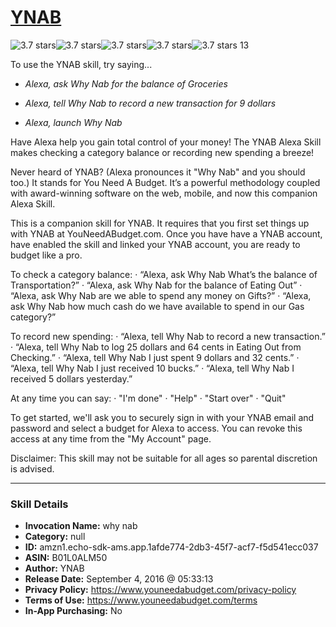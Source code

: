 # [YNAB](http://alexa.amazon.com/#skills/amzn1.echo-sdk-ams.app.1afde774-2db3-45f7-acf7-f5d541ecc037)
![3.7 stars](../../images/ic_star_black_18dp_1x.png)![3.7 stars](../../images/ic_star_black_18dp_1x.png)![3.7 stars](../../images/ic_star_black_18dp_1x.png)![3.7 stars](../../images/ic_star_half_black_18dp_1x.png)![3.7 stars](../../images/ic_star_border_black_18dp_1x.png) 13

To use the YNAB skill, try saying...

* *Alexa, ask Why Nab for the balance of Groceries*

* *Alexa, tell Why Nab to record a new transaction for 9 dollars*

* *Alexa, launch Why Nab*

Have Alexa help you gain total control of your money! The YNAB Alexa Skill makes checking a category balance or recording new spending a breeze!

Never heard of YNAB? (Alexa pronounces it "Why Nab" and you should too.) It stands for You Need A Budget. It’s a powerful methodology coupled with award-winning software on the web, mobile, and now this companion Alexa Skill.

This is a companion skill for YNAB. It requires that you first set things up with YNAB at YouNeedABudget.com. Once you have have a YNAB account, have enabled the skill and linked your YNAB account, you are ready to budget like a pro.

To check a category balance:
· “Alexa, ask Why Nab What’s the balance of Transportation?”
· “Alexa, ask Why Nab for the balance of Eating Out”
· “Alexa, ask Why Nab are we able to spend any money on Gifts?”
· “Alexa, ask Why Nab how much cash do we have available to spend in our Gas category?”

To record new spending:
· “Alexa, tell Why Nab to record a new transaction.”
· “Alexa, tell Why Nab to log 25 dollars and 64 cents in Eating Out from Checking.”
· “Alexa, tell Why Nab I just spent 9 dollars and 32 cents.”
· “Alexa, tell Why Nab I just received 10 bucks.”
· “Alexa, tell Why Nab I received 5 dollars yesterday.”

At any time you can say:
· "I'm done"
· "Help"
· "Start over"
· "Quit"

To get started, we'll ask you to securely sign in with your YNAB email and password and select a budget for Alexa to access. You can revoke this access at any time from the "My Account" page.

Disclaimer: This skill may not be suitable for all ages so parental discretion is advised.

***

### Skill Details

* **Invocation Name:** why nab
* **Category:** null
* **ID:** amzn1.echo-sdk-ams.app.1afde774-2db3-45f7-acf7-f5d541ecc037
* **ASIN:** B01L0ALM50
* **Author:** YNAB
* **Release Date:** September 4, 2016 @ 05:33:13
* **Privacy Policy:** https://www.youneedabudget.com/privacy-policy
* **Terms of Use:** https://www.youneedabudget.com/terms
* **In-App Purchasing:** No
